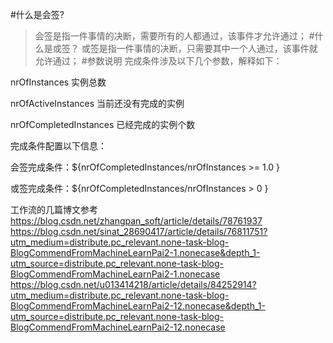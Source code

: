 #什么是会签?
>会签是指一件事情的决断，需要所有的人都通过，该事件才允许通过；
#什么是或签？
>或签是指一件事情的决断，只需要其中一个人通过，该事件就允许通过；
#参数说明
完成条件涉及以下几个参数，解释如下：

nrOfInstances 实例总数

nrOfActiveInstances 当前还没有完成的实例

nrOfCompletedInstances 已经完成的实例个数

完成条件配置以下信息：

会签完成条件：${nrOfCompletedInstances/nrOfInstances >= 1.0 }

或签完成条件：${nrOfCompletedInstances/nrOfInstances > 0 }


工作流的几篇博文参考
https://blog.csdn.net/zhangpan_soft/article/details/78761937
https://blog.csdn.net/sinat_28690417/article/details/76811751?utm_medium=distribute.pc_relevant.none-task-blog-BlogCommendFromMachineLearnPai2-1.nonecase&depth_1-utm_source=distribute.pc_relevant.none-task-blog-BlogCommendFromMachineLearnPai2-1.nonecase
https://blog.csdn.net/u013414218/article/details/84252914?utm_medium=distribute.pc_relevant.none-task-blog-BlogCommendFromMachineLearnPai2-12.nonecase&depth_1-utm_source=distribute.pc_relevant.none-task-blog-BlogCommendFromMachineLearnPai2-12.nonecase